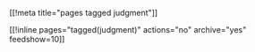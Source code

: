 [[!meta title="pages tagged judgment"]]

[[!inline pages="tagged(judgment)" actions="no" archive="yes"
feedshow=10]]
